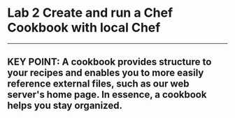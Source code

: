 # Lab 2 Create and run a Chef Cookbook with  local Chef

---
KEY POINT: A cookbook provides structure to your recipes and enables you to more easily reference external files, such as our web server's home page. In essence, a cookbook helps you stay organized. 
---

